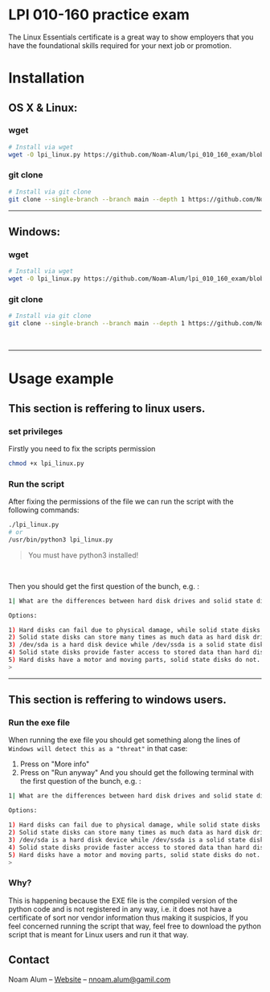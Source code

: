 # LPI 010-160 practice exam

The Linux Essentials certificate is a great way to show employers that you have the foundational skills required for your next job or promotion.

# Installation

## OS X & Linux:
### wget
```sh
# Install via wget
wget -O lpi_linux.py https://github.com/Noam-Alum/lpi_010_160_exam/blob/main/lpi_linux.py
```
### git clone
```sh
# Install via git clone
git clone --single-branch --branch main --depth 1 https://github.com/Noam-Alum/lpi_010_160_exam.git && mv lpi_010_160_exam/lpi_linux.py . && rm -rf lpi_010_160_exam
```
<hr>

## Windows:
### wget
```sh
# Install via wget
wget -O lpi_linux.py https://github.com/Noam-Alum/lpi_010_160_exam/blob/main/lpi_win.exe
```
### git clone
```sh
# Install via git clone
git clone --single-branch --branch main --depth 1 https://github.com/Noam-Alum/lpi_010_160_exam.git && move lpi_010_160_exam\lpi_linux.py . && rmdir /s /q lpi_010_160_exam
```

<br>
<hr>

# Usage example
## This section is reffering to linux users.
### set privileges
Firstly you need to fix the scripts permission
```sh
chmod +x lpi_linux.py
```

### Run the script
After fixing the permissions of the file we can run the script with the following commands:
```sh
./lpi_linux.py
# or
/usr/bin/python3 lpi_linux.py
```
> You must have python3 installed!

<br>

Then you should get the first question of the bunch, e.g. :
```sh
1| What are the differences between hard disk drives and solid state disks? (Choose two.)

Options:

1) Hard disks can fail due to physical damage, while solid state disks cannot fail.
2) Solid state disks can store many times as much data as hard disk drives.
3) /dev/sda is a hard disk device while /dev/ssda is a solid state disk.
4) Solid state disks provide faster access to stored data than hard disks.
5) Hard disks have a motor and moving parts, solid state disks do not.
>
```
<hr>

## This section is reffering to windows users.

### Run the exe file
When running the exe file you should get something along the lines of ```Windows will detect this as a "threat"``` in that case:
1. Press on "More info"
2. Press on "Run anyway"
And you should get the following terminal with the first question of the bunch, e.g. :
```sh
1| What are the differences between hard disk drives and solid state disks? (Choose two.)

Options:

1) Hard disks can fail due to physical damage, while solid state disks cannot fail.
2) Solid state disks can store many times as much data as hard disk drives.
3) /dev/sda is a hard disk device while /dev/ssda is a solid state disk.
4) Solid state disks provide faster access to stored data than hard disks.
5) Hard disks have a motor and moving parts, solid state disks do not.
>
```
### Why?
This is happening because the EXE file is the compiled version of the python code and is not registered in any way, i.e. it does not have a certificate of sort nor vendor information thus making it suspicios,
If you feel concerned running the script that way, feel free to download the python script that is meant for Linux users and run it that way.

## Contact

Noam Alum – [Website](https://ncode.codes) – nnoam.alum@gamil.com

